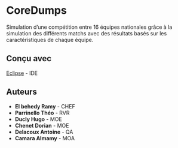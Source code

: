 # CoreDumps

Simulation d’une compétition entre 16 équipes nationales grâce
à la simulation des différents matchs avec des résultats basés sur les caractéristiques de chaque équipe.

## Conçu avec

[Eclipse](https://www.eclipse.org/) - IDE

## Auteurs

* **El behedy Ramy** - CHEF
* **Parrinello Théo** - RVR
* **Ducly Hugo** - MOE
* **Chenet Dorian** - MOE
* **Delacoux Antoine** - QA
* **Camara Almamy** - MOA
